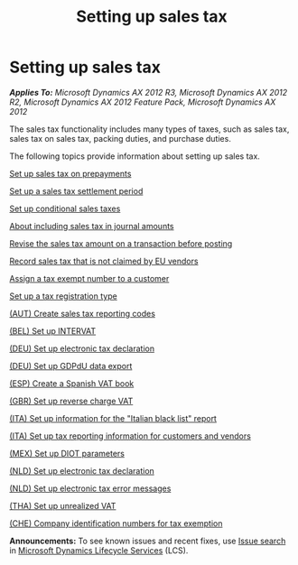 ﻿---
title: Setting up sales tax
TOCTitle: Setting up sales tax
ms:assetid: ec62927b-e742-4333-89c3-750a33f88e4b
ms:mtpsurl: https://technet.microsoft.com/en-us/library/Gg243254(v=AX.60)
ms:contentKeyID: 36059894
ms.date: 04/18/2014
mtps_version: v=AX.60
f1_keywords:
- sales tax
- setting up sales tax
- tax
- tax setup
---

# Setting up sales tax 


_**Applies To:** Microsoft Dynamics AX 2012 R3, Microsoft Dynamics AX 2012 R2, Microsoft Dynamics AX 2012 Feature Pack, Microsoft Dynamics AX 2012_

The sales tax functionality includes many types of taxes, such as sales tax, sales tax on sales tax, packing duties, and purchase duties.

The following topics provide information about setting up sales tax.

[Set up sales tax on prepayments](set-up-sales-tax-on-prepayments.md)

[Set up a sales tax settlement period](set-up-a-sales-tax-settlement-period.md)

[Set up conditional sales taxes](set-up-conditional-sales-taxes.md)

[About including sales tax in journal amounts](about-including-sales-tax-in-journal-amounts.md)

[Revise the sales tax amount on a transaction before posting](revise-the-sales-tax-amount-on-a-transaction-before-posting.md)

[Record sales tax that is not claimed by EU vendors](record-sales-tax-that-is-not-claimed-by-eu-vendors.md)

[Assign a tax exempt number to a customer](assign-a-tax-exempt-number-to-a-customer.md)

[Set up a tax registration type](set-up-a-tax-registration-type.md)

[(AUT) Create sales tax reporting codes](aut-create-sales-tax-reporting-codes.md)

[(BEL) Set up INTERVAT](bel-set-up-intervat.md)

[(DEU) Set up electronic tax declaration](deu-set-up-electronic-tax-declaration.md)

[(DEU) Set up GDPdU data export](deu-set-up-gdpdu-data-export.md)

[(ESP) Create a Spanish VAT book](esp-create-a-spanish-vat-book.md)

[(GBR) Set up reverse charge VAT](gbr-set-up-reverse-charge-vat.md)

[(ITA) Set up information for the "Italian black list" report](ita-set-up-information-for-the-italian-black-list-report.md)

[(ITA) Set up tax reporting information for customers and vendors](ita-set-up-tax-reporting-information-for-customers-and-vendors.md)

[(MEX) Set up DIOT parameters](mex-set-up-diot-parameters.md)

[(NLD) Set up electronic tax declaration](nld-set-up-electronic-tax-declaration.md)

[(NLD) Set up electronic tax error messages](nld-set-up-electronic-tax-error-messages.md)

[(THA) Set up unrealized VAT](tha-set-up-unrealized-vat.md)

[(CHE) Company identification numbers for tax exemption](che-company-identification-numbers-for-tax-exemption.md)

  
**Announcements:** To see known issues and recent fixes, use [Issue search](http://go.microsoft.com/fwlink/?linkid=389258) in [Microsoft Dynamics Lifecycle Services](http://go.microsoft.com/fwlink/?linkid=306505) (LCS).

